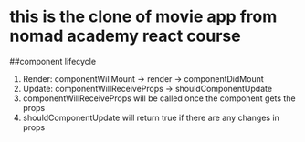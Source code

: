 # this is the clone of movie app from nomad academy react course

##component lifecycle
1. Render: componentWillMount -> render -> componentDidMount
2. Update: componentWillReceiveProps -> shouldComponentUpdate
 1. componentWillReceiveProps will be called once the component gets the props
 2. shouldComponentUpdate will return true if there are any changes in props
